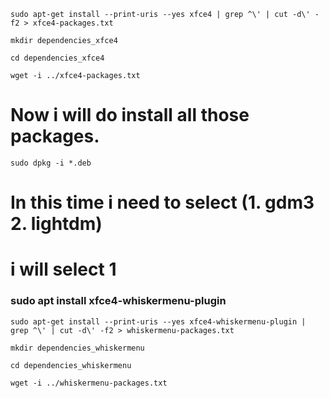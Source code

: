 


```
sudo apt-get install --print-uris --yes xfce4 | grep ^\' | cut -d\' -f2 > xfce4-packages.txt

mkdir dependencies_xfce4

cd dependencies_xfce4

wget -i ../xfce4-packages.txt
```

# Now i will do install all those packages.

```
sudo dpkg -i *.deb
```

# In this time i need to select (1. gdm3  2. lightdm)
# i will select 1

### sudo apt install xfce4-whiskermenu-plugin

```
sudo apt-get install --print-uris --yes xfce4-whiskermenu-plugin | grep ^\' | cut -d\' -f2 > whiskermenu-packages.txt

mkdir dependencies_whiskermenu

cd dependencies_whiskermenu

wget -i ../whiskermenu-packages.txt
```

